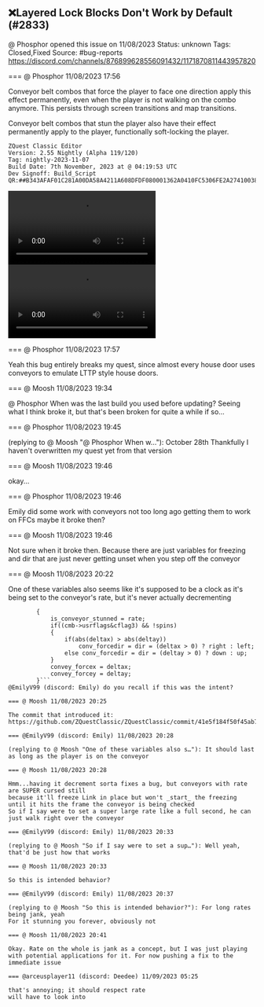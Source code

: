 ## ❌Layered Lock Blocks Don't Work by Default (#2833)
@ Phosphor opened this issue on 11/08/2023
Status: unknown
Tags: Closed,Fixed
Source: #bug-reports https://discord.com/channels/876899628556091432/1171870811443957820


=== @ Phosphor 11/08/2023 17:56

Conveyor belt combos that force the player to face one direction apply this effect permanently, even when the player is not walking on the combo anymore. This persists through screen transitions and map transitions. 

Conveyor belt combos that stun the player also have their effect permanently apply to the player, functionally soft-locking the player.

```
ZQuest Classic Editor
Version: 2.55 Nightly (Alpha 119/120)
Tag: nightly-2023-11-07
Build Date: 7th November, 2023 at @ 04:19:53 UTC
Dev Signoff: Build_Script
QR:##B343AFAF01C281A00DA58A4211A608DFDF080001362A0410FC5306FE2A274100381B02044031300000065824C00000000000D0032301010000000000000000000000000000000000000000000000000034866C3140320200000000000000000000000000##
```
![image](https://cdn.discordapp.com/attachments/1171870811443957820/1171870811926306896/2023-11-08_11-48-08.mp4?ex=65e8ae3d&is=65d6393d&hm=f04d92a6200d17de27d95a7aadd40c0c533d7652f71507b64fb5ca2b1b7b6ceb&)
![image](https://cdn.discordapp.com/attachments/1171870811443957820/1171870812626759731/2023-11-08_11-52-34.mp4?ex=65e8ae3e&is=65d6393e&hm=f372f474be364a71649d06cba68b3e14e901ade6e8d3d55cb83bb848fc673b3c&)

=== @ Phosphor 11/08/2023 17:57

Yeah this bug entirely breaks my quest, since almost every house door uses conveyors to emulate LTTP style house doors.

=== @ Moosh 11/08/2023 19:34

@ Phosphor  When was the last build you used before updating? Seeing what I think broke it, but that's been broken for quite a while if so...

=== @ Phosphor 11/08/2023 19:45

(replying to @ Moosh "@ Phosphor  When w…"): October 28th
Thankfully I haven't overwritten my quest yet from that version

=== @ Moosh 11/08/2023 19:46

okay...

=== @ Phosphor 11/08/2023 19:46

Emily did some work with conveyors not too long ago getting them to work on FFCs
maybe it broke then?

=== @ Moosh 11/08/2023 19:46

Not sure when it broke then. Because there are just variables for freezing and dir that are just never getting unset when you step off the conveyor

=== @ Moosh 11/08/2023 20:22

One of these variables also seems like it's supposed to be a clock as it's being set to the conveyor's rate, but it's never actually decrementing
```        if(forcewalk)
        {
            is_conveyor_stunned = rate;
            if((cmb->usrflags&cflag3) && !spins)
            {
                if(abs(deltax) > abs(deltay))
                    conv_forcedir = dir = (deltax > 0) ? right : left;
                else conv_forcedir = dir = (deltay > 0) ? down : up;
            }
            convey_forcex = deltax;
            convey_forcey = deltay;
        }```
@EmilyV99 (discord: Emily) do you recall if this was the intent?

=== @ Moosh 11/08/2023 20:25

The commit that introduced it:
https://github.com/ZQuestClassic/ZQuestClassic/commit/41e5f184f50f45ab7c9e91005bc5008a17b996df

=== @EmilyV99 (discord: Emily) 11/08/2023 20:28

(replying to @ Moosh "One of these variables also s…"): It should last as long as the player is on the conveyor

=== @ Moosh 11/08/2023 20:28

Hmm...having it decrement sorta fixes a bug, but conveyors with rate are SUPER cursed still
because it'll freeze Link in place but won't _start_ the freezing until it hits the frame the conveyor is being checked
So if I say were to set a super large rate like a full second, he can just walk right over the conveyor

=== @EmilyV99 (discord: Emily) 11/08/2023 20:33

(replying to @ Moosh "So if I say were to set a sup…"): Well yeah, that'd be just how that works

=== @ Moosh 11/08/2023 20:33

So this is intended behavior?

=== @EmilyV99 (discord: Emily) 11/08/2023 20:37

(replying to @ Moosh "So this is intended behavior?"): For long rates being jank, yeah
For it stunning you forever, obviously not

=== @ Moosh 11/08/2023 20:41

Okay. Rate on the whole is jank as a concept, but I was just playing with potential applications for it. For now pushing a fix to the immediate issue

=== @arceusplayer11 (discord: Deedee) 11/09/2023 05:25

that's annoying; it should respect rate
will have to look into
